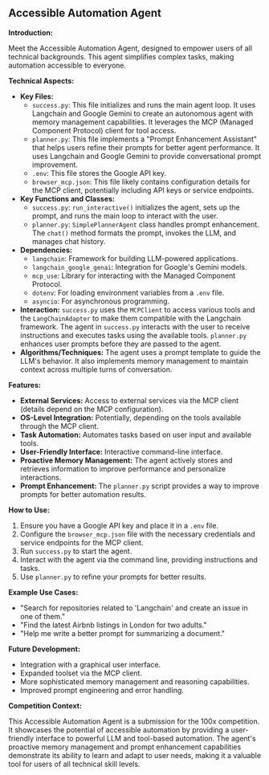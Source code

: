 ## Accessible Automation Agent 

**Introduction:**

Meet the Accessible Automation Agent, designed to empower users of all technical backgrounds. This agent simplifies complex tasks, making automation accessible to everyone.

**Technical Aspects:**

*   **Key Files:**
    *   `success.py`: This file initializes and runs the main agent loop. It uses Langchain and Google Gemini to create an autonomous agent with memory management capabilities. It leverages the MCP (Managed Component Protocol) client for tool access.
    *   `planner.py`: This file implements a "Prompt Enhancement Assistant" that helps users refine their prompts for better agent performance. It uses Langchain and Google Gemini to provide conversational prompt improvement.
    *   `.env`: This file stores the Google API key.
    *   `browser_mcp.json`: This file likely contains configuration details for the MCP client, potentially including API keys or service endpoints.
*   **Key Functions and Classes:**
    *   `success.py`: `run_interactive()` initializes the agent, sets up the prompt, and runs the main loop to interact with the user.
    *   `planner.py`: `SimplePlannerAgent` class handles prompt enhancement. The `chat()` method formats the prompt, invokes the LLM, and manages chat history.
*   **Dependencies:**
    *   `langchain`: Framework for building LLM-powered applications.
    *   `langchain_google_genai`: Integration for Google's Gemini models.
    *   `mcp_use`: Library for interacting with the Managed Component Protocol.
    *   `dotenv`: For loading environment variables from a `.env` file.
    *   `asyncio`: For asynchronous programming.
*   **Interaction:** `success.py` uses the `MCPClient` to access various tools and the `LangChainAdapter` to make them compatible with the Langchain framework. The agent in `success.py` interacts with the user to receive instructions and executes tasks using the available tools. `planner.py` enhances user prompts before they are passed to the agent.
*   **Algorithms/Techniques:** The agent uses a prompt template to guide the LLM's behavior. It also implements memory management to maintain context across multiple turns of conversation.

**Features:**

*   **External Services:** Access to external services via the MCP client (details depend on the MCP configuration).
*   **OS-Level Integration:** Potentially, depending on the tools available through the MCP client.
*   **Task Automation:** Automates tasks based on user input and available tools.
*   **User-Friendly Interface:** Interactive command-line interface.
*   **Proactive Memory Management:** The agent actively stores and retrieves information to improve performance and personalize interactions.
*   **Prompt Enhancement:** The `planner.py` script provides a way to improve prompts for better automation results.

**How to Use:**

1.  Ensure you have a Google API key and place it in a `.env` file.
2.  Configure the `browser_mcp.json` file with the necessary credentials and service endpoints for the MCP client.
3.  Run `success.py` to start the agent.
4.  Interact with the agent via the command line, providing instructions and tasks.
5.  Use `planner.py` to refine your prompts for better results.

**Example Use Cases:**

*   "Search for repositories related to 'Langchain' and create an issue in one of them."
*   "Find the latest Airbnb listings in London for two adults."
*   "Help me write a better prompt for summarizing a document."

**Future Development:**

*   Integration with a graphical user interface.
*   Expanded toolset via the MCP client.
*   More sophisticated memory management and reasoning capabilities.
*   Improved prompt engineering and error handling.

**Competition Context:**

This Accessible Automation Agent is a submission for the 100x competition. It showcases the potential of accessible automation by providing a user-friendly interface to powerful LLM and tool-based automation. The agent's proactive memory management and prompt enhancement capabilities demonstrate its ability to learn and adapt to user needs, making it a valuable tool for users of all technical skill levels.
